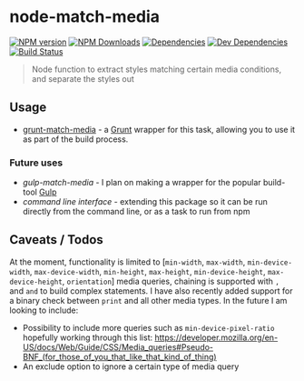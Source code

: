 # node-match-media

[![NPM version](https://img.shields.io/npm/v/grunt-match-media.svg)](https://www.npmjs.com/package/grunt-match-media) [![NPM Downloads](https://img.shields.io/npm/dm/grunt-match-media.svg)](https://www.npmjs.com/package/grunt-match-media) [![Dependencies](https://img.shields.io/david/mstrutt/grunt-match-media.svg)](https://david-dm.org/mstrutt/grunt-match-media#info=dependencies) [![Dev Dependencies](https://img.shields.io/david/dev/mstrutt/grunt-match-media.svg)](https://david-dm.org/mstrutt/grunt-match-media#info=devDependencies) [![Build Status](https://img.shields.io/travis/mstrutt/grunt-match-media/master.svg)](https://travis-ci.org/mstrutt/grunt-match-media)

> Node function to extract styles matching certain media conditions, and separate the styles out

## Usage

- [grunt-match-media](https://npmjs.org/package/grunt-match-media) - a [Grunt](http://gruntjs.com/) wrapper for this task, allowing you to use it as part of the build process.

### Future uses

- *gulp-match-media* - I plan on making a wrapper for the popular build-tool [Gulp](http://gulpjs.com/)
- *command line interface* - extending this package so it can be run directly from the command line, or as a task to run from npm

## Caveats / Todos

At the moment, functionality is limited to [`min-width`, `max-width`, `min-device-width`, `max-device-width`, `min-height`, `max-height`, `min-device-height`, `max-device-height`, `orientation`] media queries, chaining is supported with `,` and `and` to build complex statements. I have also recently added support for a binary check between `print` and all other media types. In the future I am looking to include:

* Possibility to include more queries such as `min-device-pixel-ratio` hopefully working through this list: https://developer.mozilla.org/en-US/docs/Web/Guide/CSS/Media_queries#Pseudo-BNF_(for_those_of_you_that_like_that_kind_of_thing)
* An exclude option to ignore a certain type of media query